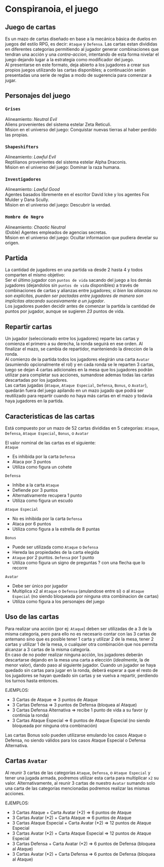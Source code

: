 # Conspiranoia, el juego

## Juego de cartas

Es un mazo de cartas diseñado en base a la mecánica básica de duelos en juegos del estilo RPG, es decir: `Ataque` y `Defensa`. Las cartas estan divididas en diferentes categorias permitiendo al jugador generar combinaciones que tendran una acción y una *contra-accion*, intentando de esta forma nivelar el juego dejando lugar a la estrategia como modificador del juego.  
Al presentarse en este formato, deja abierto a los jugadores a crear sus propios juegos utilizando las cartas disponibles; a continuación serán presentadas una serie de reglas a modo de sugerencia para comenzar a jugar.

## Personajes del juego

### `Grises`  
Alineamiento: *Neutral Evil*  
Aliens provenientes del sistema estelar Zeta Reticuli.  
Mision en el universo del juego: Conquistar nuevas tierras al haber perdido las propias.  
  
### `Shapeshifters`  
Alineamiento: *Lawful Evil*  
Reptilianos provenientes del sistema estelar Alpha Draconis.  
Mision en el universo del juego: Dominar la raza humana.  
  
### `Investigadores`  
Alineamiento: *Lawful Good*  
Agentes basados libremente en el escritor David Icke y los agentes Fox Mulder y Dana Scully.  
Mision en el universo del juego: Descubrir la verdad.  

### `Hombre de Negro`  
Alineamiento: *Chaotic Neutral*  
(Doble) Agentes empleados de agencias secretas.  
Mision en el universo del juego: Ocultar informacion que pudiera develar su origen.  



## Partida

La cantidad de jugadores en una partida va desde 2 hasta 4 y todos comparten el mismo objetivo:  
Ser el último jugador con `puntos de vida` sacando del juego a los demás jugadores (dejandolos sin `puntos de vida` disponibles) a través de combinaciones de cartas y alianzas entre jugadores; *si bien las alianzas no son explícitas, pueden ser pactadas entre jugadores de manera son implícitas atacando sucesivamente a un jugador*.  
Los jugadores pueden decidir antes de comenzar la partida la cantidad de puntos por jugador, aunque se sugieren *23* puntos de vida.


## Repartir cartas

Un jugador (seleccionado entre los jugadores) reparte las cartas y comienza el primero a su derecha, la ronda seguirá en ese orden. Al finalizar el mazo, se cambia de repartidor, manteniendo la direccion de la ronda.  
Al comienzo de la partida todos los jugadores elegirán una carta `Avatar` (asumiendo opcionalmente el rol) y en cada ronda se le reparten 3 cartas, luego se dejan 4 cartas adicionales en la mesa que los jugadores podrán utilizar para completar sus acciones, sumandose ademas todas las cartas descartadas por los jugadores.  
Las cartas jugadas (`Ataque`, `Ataque Especial`, `Defensa`, `Bonus`, o `Avatar`), quedarán fuera del juego apilando en un mazo jugado que podrá ser reutilizado para repartir cuando no haya más cartas en el mazo y todavía haya jugadores en la partida.

## Caracteristicas de las cartas

Está compuesto por un mazo de 52 cartas divididas en 5 categorías:
`Ataque`, `Defensa`, `Ataque Especial`, `Bonus`, o `Avatar`

El valor nominal de las cartas es el siguiente:  
`Ataque`
  * Es inhibida por la carta `Defensa`
  * Ataca por 3 puntos
  * Utiliza como figura un cohete

`Defensa`
  * Inhibe a la carta `Ataque`
  * Defiende por 3 puntos
  * Alternativamente recupera 1 punto
  * Utiliza como figura un escudo

`Ataque Especial`
  * No es inhibida por la carta `Defensa`
  * Ataca por 6 puntos
  * Utiliza como figura a la estrella de 8 puntas

`Bonus`
  * Puede ser utilizada como `Ataque` o `Defensa`
  * Hereda las propiedades de la carta elegida
  * `Ataque` por 2 puntos. `Defensa` por 1 punto
  * Utiliza como figura un signo de preguntas ? con una flecha que lo recorre

`Avatar`
  * Debe ser único por jugador
  * Multiplica x2 al `Ataque` o `Defensa` (anulandose entre sí) o al `Ataque Especial` (no siendo bloqueada por ninguna otra combinacion de cartas)
  * Utiliza como figura a los personajes del juego

## Uso de las cartas

Para realizar una acción (por ej: `Ataque`) deben ser utilizadas de a 3 de la misma categoría, pero para ello no es necesario contar con las 3 cartas de antemano sino que es posible tener 1 carta y utilizar 2 de la mesa, tener 2 cartas y utilizar 1 de la mesa, o cualquier otra combinación que nos permita alcanzar a 3 cartas de la misma categoría.  
En caso de no poder realizar ninguna acción, los jugadores deberán descartarse dejando en la mesa una carta a elección (*idealmente*, la de menor valor), dando paso al siguiente jugador. Cuando un jugador se haya quedado sin cartas para jugar en la ronda, deberá esperar a que el resto de los jugadores se hayan quedado sin cartas y se vuelva a repartir, perdiendo los turnos hasta entonces.  

EJEMPLOS:  
  * 3 Cartas de Ataque => 3 puntos de Ataque
  * 3 Cartas Defensa => 3 puntos de Defensa (bloquea al Ataque)
  * 3 Cartas Defensa Alternativa => recibe 1 punto de vida a su favor (y continúa la ronda)
  * 3 Cartas Ataque Especial => 6 puntos de Ataque Especial (no siendo bloqueada por ninguna otra combinación)

Las cartas Bonus solo pueden utilizarse emulando los casos Ataque o Defensa, no siendo válidos para los casos Ataque Especial o Defensa Alternativa.

## Cartas `Avatar`

Al reunir 3 cartas de las categorías `Ataque`, `Defensa`, o `Ataque Especial` y tener una jugada armada, podremos utilizar esta carta para multiplicar `x2` su valor. Alternativamente, al reunir 3 cartas de nuestro `Avatar` sumando solo una carta de las categorías mencionadas podremos realizar las mismas acciones.

EJEMPLOS:
  * 3 Cartas Ataque + Carta Avatar (*2) => 6 puntos de Ataque
  * 3 Cartas Avatar (*2) + Carta Ataque => 6 puntos de Ataque
  * 3 Cartas Ataque Especial + Carta Avatar (*2) => 12 puntos de Ataque Especial
  * 3 Cartas Avatar (*2) + Carta Ataque Especial => 12 puntos de Ataque Especial
  * 3 Cartas Defensa + Carta Avatar (*2) => 6 puntos de Defensa (bloquea al Ataque)
  * 3 Cartas Avatar (*2) + Carta Defensa => 6 puntos de Defensa (bloquea al Ataque)
